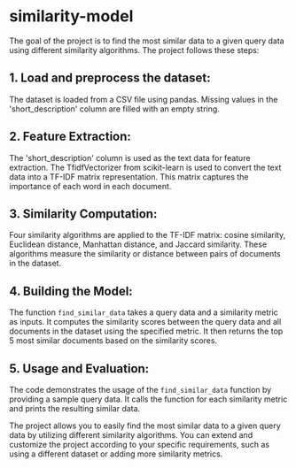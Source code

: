 # similarity-model

The goal of the project is to find the most similar data to a given query data using different similarity algorithms. The project follows these steps:

## 1. Load and preprocess the dataset: 
The dataset is loaded from a CSV file using pandas. Missing values in the 'short_description' column are filled with an empty string.

## 2. Feature Extraction:
The 'short_description' column is used as the text data for feature extraction. The TfidfVectorizer from scikit-learn is used to convert the text data into a TF-IDF matrix representation. This matrix captures the importance of each word in each document.

## 3. Similarity Computation:
Four similarity algorithms are applied to the TF-IDF matrix: cosine similarity, Euclidean distance, Manhattan distance, and Jaccard similarity. These algorithms measure the similarity or distance between pairs of documents in the dataset.

## 4. Building the Model:
The function `find_similar_data` takes a query data and a similarity metric as inputs. It computes the similarity scores between the query data and all documents in the dataset using the specified metric. It then returns the top 5 most similar documents based on the similarity scores.

## 5. Usage and Evaluation: 
The code demonstrates the usage of the `find_similar_data` function by providing a sample query data. It calls the function for each similarity metric and prints the resulting similar data.

The project allows you to easily find the most similar data to a given query data by utilizing different similarity algorithms. You can extend and customize the project according to your specific requirements, such as using a different dataset or adding more similarity metrics.

